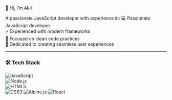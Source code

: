 👋 Hi, I’m Akil 

A passionate JavaScript developer with experience in:
💻 Passionate JavaScript developer  
⚡ Experienced with modern frameworks  
🧹 Focused on clean code practices  
🎨 Dedicated to creating seamless user experiences  

---

### 🛠️ Tech Stack  
![JavaScript](https://img.shields.io/badge/JavaScript-F7DF1E?logo=javascript&logoColor=000)  
![Node.js](https://img.shields.io/badge/Node.js-339933?logo=node.js&logoColor=fff)  
![HTML5](https://img.shields.io/badge/HTML5-E34F26?logo=html5&logoColor=fff)  
![CSS3](https://img.shields.io/badge/CSS3-1572B6?logo=css3&logoColor=fff) 
![Alpine.js](https://img.shields.io/badge/Alpine.js-222222?logo=Alpine.js&logoColor=8BC0D0&style=for-the-badge)
![React](https://img.shields.io/badge/React-61DAFB?logo=react&logoColor=white&labelColor=20232a)




